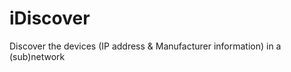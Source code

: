 iDiscover
=========

Discover the devices (IP address &amp; Manufacturer information) in a (sub)network
